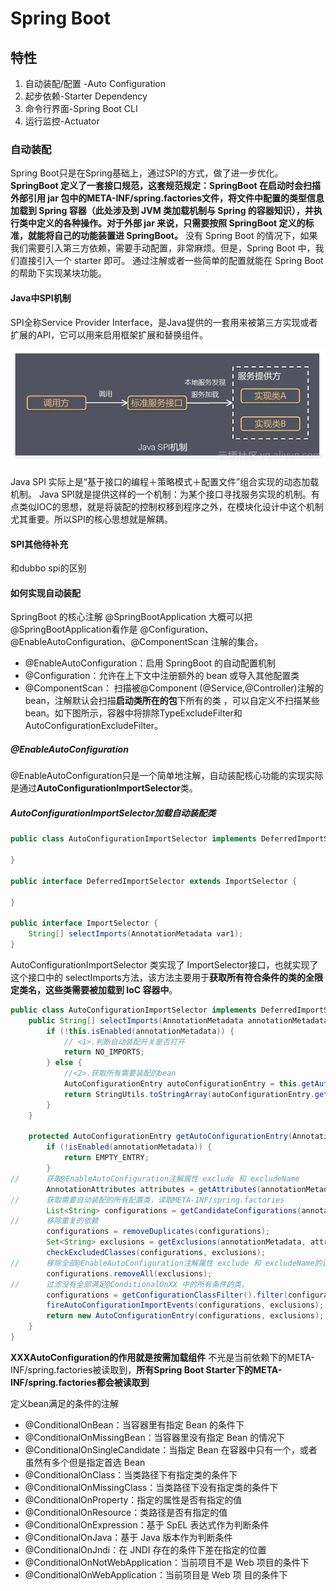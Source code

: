 # Spring Boot

## 特性

1. 自动装配/配置 -Auto Configuration
2. 起步依赖-Starter Dependency
3. 命令行界面-Spring Boot CLI
4. 运行监控-Actuator

### 自动装配

Spring Boot只是在Spring基础上，通过SPI的方式，做了进一步优化。
**SpringBoot 定义了一套接口规范，这套规范规定：SpringBoot 在启动时会扫描外部引用 jar
包中的META-INF/spring.factories文件，将文件中配置的类型信息加载到 Spring 容器（此处涉及到 JVM 类加载机制与 Spring
的容器知识），并执行类中定义的各种操作。对于外部 jar 来说，只需要按照 SpringBoot 定义的标准，就能将自己的功能装置进
SpringBoot。**
没有 Spring Boot 的情况下，如果我们需要引入第三方依赖，需要手动配置，非常麻烦。但是，Spring Boot 中，我们直接引入一个 starter
即可。
通过注解或者一些简单的配置就能在 Spring Boot 的帮助下实现某块功能。

#### Java中SPI机制

SPI全称Service Provider Interface，是Java提供的一套用来被第三方实现或者扩展的API，它可以用来启用框架扩展和替换组件。

![](https://raw.githubusercontent.com/holdthebreath/picture-bed/master/202208241656565.png)

Java SPI 实际上是“基于接口的编程＋策略模式＋配置文件”组合实现的动态加载机制。
Java SPI就是提供这样的一个机制：为某个接口寻找服务实现的机制。有点类似IOC的思想，就是将装配的控制权移到程序之外，在模块化设计中这个机制尤其重要。所以SPI的核心思想就是解耦。

#### SPI其他待补充

和dubbo spi的区别

#### 如何实现自动装配

SpringBoot 的核心注解 @SpringBootApplication
大概可以把 @SpringBootApplication看作是 @Configuration、@EnableAutoConfiguration、@ComponentScan 注解的集合。

- @EnableAutoConfiguration：启用 SpringBoot 的自动配置机制
- @Configuration：允许在上下文中注册额外的 bean 或导入其他配置类
- @ComponentScan： 扫描被@Component (@Service,@Controller)注解的 bean，注解默认会扫描**启动类所在的包**下所有的类
  ，可以自定义不扫描某些bean。如下图所示，容器中将排除TypeExcludeFilter和AutoConfigurationExcludeFilter。

##### @EnableAutoConfiguration

@EnableAutoConfiguration只是一个简单地注解，自动装配核心功能的实现实际是通过**AutoConfigurationImportSelector**类。

##### AutoConfigurationImportSelector加载自动装配类

```java
public class AutoConfigurationImportSelector implements DeferredImportSelector, BeanClassLoaderAware, ResourceLoaderAware, BeanFactoryAware, EnvironmentAware, Ordered {

}

public interface DeferredImportSelector extends ImportSelector {

}

public interface ImportSelector {
    String[] selectImports(AnnotationMetadata var1);
}
```

AutoConfigurationImportSelector 类实现了 ImportSelector接口，也就实现了这个接口中的
selectImports方法，该方法主要用于**获取所有符合条件的类的全限定类名，这些类需要被加载到 IoC 容器中**。

```java
public class AutoConfigurationImportSelector implements DeferredImportSelector, BeanClassLoaderAware, ResourceLoaderAware, BeanFactoryAware, EnvironmentAware, Ordered {
    public String[] selectImports(AnnotationMetadata annotationMetadata) {
        if (!this.isEnabled(annotationMetadata)) {
            // <1>.判断自动装配开关是否打开
            return NO_IMPORTS;
        } else {
            //<2>.获取所有需要装配的bean
            AutoConfigurationEntry autoConfigurationEntry = this.getAutoConfigurationEntry(annotationMetadata);
            return StringUtils.toStringArray(autoConfigurationEntry.getConfigurations());
        }
    }

    protected AutoConfigurationEntry getAutoConfigurationEntry(AnnotationMetadata annotationMetadata) {
        if (!isEnabled(annotationMetadata)) {
            return EMPTY_ENTRY;
        }
//      获取@EnableAutoConfiguration注解属性 exclude 和 excludeName
        AnnotationAttributes attributes = getAttributes(annotationMetadata);
//      获取需要自动装配的所有配置类，读取META-INF/spring.factories
        List<String> configurations = getCandidateConfigurations(annotationMetadata, attributes);
//      移除重复的依赖
        configurations = removeDuplicates(configurations);
        Set<String> exclusions = getExclusions(annotationMetadata, attributes);
        checkExcludedClasses(configurations, exclusions);
//      移除全部@EnableAutoConfiguration注解属性 exclude 和 excludeName的设置的依赖      
        configurations.removeAll(exclusions);
//      过滤没有全部满足@ConditionalOnXX 中的所有条件的类。      
        configurations = getConfigurationClassFilter().filter(configurations);
        fireAutoConfigurationImportEvents(configurations, exclusions);
        return new AutoConfigurationEntry(configurations, exclusions);
    }
}
```

**XXXAutoConfiguration的作用就是按需加载组件**
不光是当前依赖下的META-INF/spring.factories被读取到，**所有Spring Boot Starter下的META-INF/spring.factories都会被读取到**

定义bean满足的条件的注解

- @ConditionalOnBean：当容器里有指定 Bean 的条件下
- @ConditionalOnMissingBean：当容器里没有指定 Bean 的情况下
- @ConditionalOnSingleCandidate：当指定 Bean 在容器中只有一个，或者虽然有多个但是指定首选 Bean
- @ConditionalOnClass：当类路径下有指定类的条件下
- @ConditionalOnMissingClass：当类路径下没有指定类的条件下
- @ConditionalOnProperty：指定的属性是否有指定的值
- @ConditionalOnResource：类路径是否有指定的值
- @ConditionalOnExpression：基于 SpEL 表达式作为判断条件
- @ConditionalOnJava：基于 Java 版本作为判断条件
- @ConditionalOnJndi：在 JNDI 存在的条件下差在指定的位置
- @ConditionalOnNotWebApplication：当前项目不是 Web 项目的条件下
- @ConditionalOnWebApplication：当前项目是 Web 项 目的条件下






